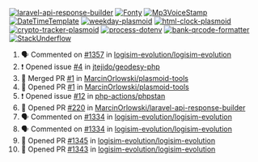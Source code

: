 [![laravel-api-response-builder](https://github-readme-stats.vercel.app/api/pin/?username=MarcinOrlowski&repo=laravel-api-response-builder&theme=default&hide_border=true&title_color=87c9c3&text_color=62696d&icon_color=636a6d&bg_color=30393e)](https://github.com/MarcinOrlowski/laravel-api-response-builder)
[![Fonty](https://github-readme-stats.vercel.app/api/pin/?username=MarcinOrlowski&repo=Fonty&theme=default&hide_border=true&title_color=87c9c3&text_color=62696d&icon_color=636a6d&bg_color=30393e)](https://github.com/MarcinOrlowski/Fonty)
[![Mp3VoiceStamp](https://github-readme-stats.vercel.app/api/pin/?username=MarcinOrlowski&repo=Mp3VoiceStamp&theme=default&hide_border=true&title_color=87c9c3&text_color=62696d&icon_color=636a6d&bg_color=30393e)](https://github.com/MarcinOrlowski/Mp3VoiceStamp)
[![DateTimeTemplate](https://github-readme-stats.vercel.app/api/pin/?username=MarcinOrlowski&repo=DateTimeTemplate&theme=default&hide_border=true&title_color=87c9c3&text_color=62696d&icon_color=636a6d&bg_color=30393e)](https://github.com/MarcinOrlowski/DateTimeTemplate)
[![weekday-plasmoid](https://github-readme-stats.vercel.app/api/pin/?username=MarcinOrlowski&repo=weekday-plasmoid&theme=default&hide_border=true&title_color=87c9c3&text_color=62696d&icon_color=636a6d&bg_color=30393e)](https://github.com/MarcinOrlowski/weekday-plasmoid)
[![html-clock-plasmoid](https://github-readme-stats.vercel.app/api/pin/?username=MarcinOrlowski&repo=html-clock-plasmoid&theme=default&hide_border=true&title_color=87c9c3&text_color=62696d&icon_color=636a6d&bg_color=30393e)](https://github.com/MarcinOrlowski/html-clock-plasmoid)
[![crypto-tracker-plasmoid](https://github-readme-stats.vercel.app/api/pin/?username=MarcinOrlowski&repo=crypto-tracker-plasmoid&theme=default&hide_border=true&title_color=87c9c3&text_color=62696d&icon_color=636a6d&bg_color=30393e)](https://github.com/MarcinOrlowski/crypto-tracker-plasmoid)
[![process-dotenv](https://github-readme-stats.vercel.app/api/pin/?username=MarcinOrlowski&repo=process-dotenv&theme=default&hide_border=true&title_color=87c9c3&text_color=62696d&icon_color=636a6d&bg_color=30393e)](https://github.com/MarcinOrlowski/process-dotenv)
[![bank-qrcode-formatter](https://github-readme-stats.vercel.app/api/pin/?username=MarcinOrlowski&repo=bank-qrcode-formatter&theme=default&hide_border=true&title_color=87c9c3&text_color=62696d&icon_color=636a6d&bg_color=30393e)](https://github.com/MarcinOrlowski/bank-qrcode-formatter)
[![StackUnderflow](https://github-readme-stats.vercel.app/api/pin/?username=MarcinOrlowski&repo=StackUnderflow&theme=default&hide_border=true&title_color=87c9c3&text_color=62696d&icon_color=636a6d&bg_color=30393e)](https://github.com/MarcinOrlowski/StackUnderflow)

<!--START_SECTION:activity-->
1. 🗣 Commented on [#1357](https://github.com/logisim-evolution/logisim-evolution/issues/1357) in [logisim-evolution/logisim-evolution](https://github.com/logisim-evolution/logisim-evolution)
2. ❗️ Opened issue [#4](https://github.com/jtejido/geodesy-php/issues/4) in [jtejido/geodesy-php](https://github.com/jtejido/geodesy-php)
3. 🎉 Merged PR [#1](https://github.com/MarcinOrlowski/plasmoid-tools/pull/1) in [MarcinOrlowski/plasmoid-tools](https://github.com/MarcinOrlowski/plasmoid-tools)
4. 💪 Opened PR [#1](https://github.com/MarcinOrlowski/plasmoid-tools/pull/1) in [MarcinOrlowski/plasmoid-tools](https://github.com/MarcinOrlowski/plasmoid-tools)
5. ❗️ Opened issue [#12](https://github.com/php-actions/phpstan/issues/12) in [php-actions/phpstan](https://github.com/php-actions/phpstan)
6. 💪 Opened PR [#220](https://github.com/MarcinOrlowski/laravel-api-response-builder/pull/220) in [MarcinOrlowski/laravel-api-response-builder](https://github.com/MarcinOrlowski/laravel-api-response-builder)
7. 🗣 Commented on [#1334](https://github.com/logisim-evolution/logisim-evolution/issues/1334) in [logisim-evolution/logisim-evolution](https://github.com/logisim-evolution/logisim-evolution)
8. 🗣 Commented on [#1334](https://github.com/logisim-evolution/logisim-evolution/issues/1334) in [logisim-evolution/logisim-evolution](https://github.com/logisim-evolution/logisim-evolution)
9. 💪 Opened PR [#1345](https://github.com/logisim-evolution/logisim-evolution/pull/1345) in [logisim-evolution/logisim-evolution](https://github.com/logisim-evolution/logisim-evolution)
10. 💪 Opened PR [#1343](https://github.com/logisim-evolution/logisim-evolution/pull/1343) in [logisim-evolution/logisim-evolution](https://github.com/logisim-evolution/logisim-evolution)
<!--END_SECTION:activity-->
